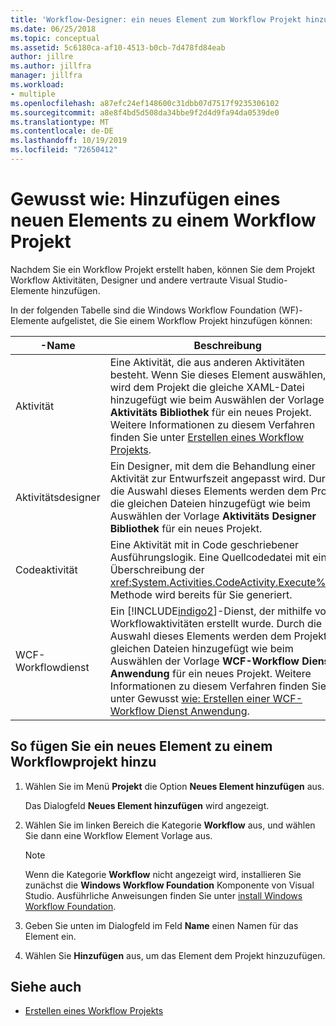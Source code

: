 ```yaml
---
title: 'Workflow-Designer: ein neues Element zum Workflow Projekt hinzufügen'
ms.date: 06/25/2018
ms.topic: conceptual
ms.assetid: 5c6180ca-af10-4513-b0cb-7d478fd84eab
author: jillre
ms.author: jillfra
manager: jillfra
ms.workload:
- multiple
ms.openlocfilehash: a87efc24ef148600c31dbb07d7517f9235306102
ms.sourcegitcommit: a8e8f4bd5d508da34bbe9f2d4d9fa94da0539de0
ms.translationtype: MT
ms.contentlocale: de-DE
ms.lasthandoff: 10/19/2019
ms.locfileid: "72650412"
---
```

# <a name="how-to-add-a-new-item-to-a-workflow-project"></a>Gewusst wie: Hinzufügen eines neuen Elements zu einem Workflow Projekt

Nachdem Sie ein Workflow Projekt erstellt haben, können Sie dem Projekt Workflow Aktivitäten, Designer und andere vertraute Visual Studio-Elemente hinzufügen.

In der folgenden Tabelle sind die Windows Workflow Foundation (WF)-Elemente aufgelistet, die Sie einem Workflow Projekt hinzufügen können:

| -Name | Beschreibung |
|-| - |
| Aktivität | Eine Aktivität, die aus anderen Aktivitäten besteht. Wenn Sie dieses Element auswählen, wird dem Projekt die gleiche XAML-Datei hinzugefügt wie beim Auswählen der Vorlage **Aktivitäts Bibliothek** für ein neues Projekt. Weitere Informationen zu diesem Verfahren finden Sie unter [Erstellen eines Workflow Projekts](creating-a-workflow-project.md). |
| Aktivitätsdesigner | Ein Designer, mit dem die Behandlung einer Aktivität zur Entwurfszeit angepasst wird. Durch die Auswahl dieses Elements werden dem Projekt die gleichen Dateien hinzugefügt wie beim Auswählen der Vorlage **Aktivitäts Designer Bibliothek** für ein neues Projekt. |
| Codeaktivität | Eine Aktivität mit in Code geschriebener Ausführungslogik. Eine Quellcodedatei mit einer Überschreibung der <xref:System.Activities.CodeActivity.Execute%2A>-Methode wird bereits für Sie generiert. |
| WCF-Workflowdienst | Ein [!INCLUDE[indigo2](../workflow-designer/includes/indigo2_md.md)]-Dienst, der mithilfe von Workflowaktivitäten erstellt wurde. Durch die Auswahl dieses Elements werden dem Projekt die gleichen Dateien hinzugefügt wie beim Auswählen der Vorlage **WCF-Workflow Dienst Anwendung** für ein neues Projekt. Weitere Informationen zu diesem Verfahren finden Sie unter Gewusst [wie: Erstellen einer WCF-Workflow Dienst Anwendung](/visualstudio/workflow-designer/creating-a-workflow-project). |

## <a name="to-add-a-new-item-to-a-workflow-project"></a>So fügen Sie ein neues Element zu einem Workflowprojekt hinzu

1. Wählen Sie im Menü **Projekt** die Option **Neues Element hinzufügen** aus.

   Das Dialogfeld **Neues Element hinzufügen** wird angezeigt.

1. Wählen Sie im linken Bereich die Kategorie **Workflow** aus, und wählen Sie dann eine Workflow Element Vorlage aus.

   > [!NOTE]
   > Wenn die Kategorie **Workflow** nicht angezeigt wird, installieren Sie zunächst die **Windows Workflow Foundation** Komponente von Visual Studio. Ausführliche Anweisungen finden Sie unter [install Windows Workflow Foundation](developing-applications-with-the-workflow-designer.md#install-windows-workflow-foundation).

1. Geben Sie unten im Dialogfeld im Feld **Name** einen Namen für das Element ein.

1. Wählen Sie **Hinzufügen** aus, um das Element dem Projekt hinzuzufügen.

## <a name="see-also"></a>Siehe auch

- [Erstellen eines Workflow Projekts](../workflow-designer/creating-a-workflow-project.md)